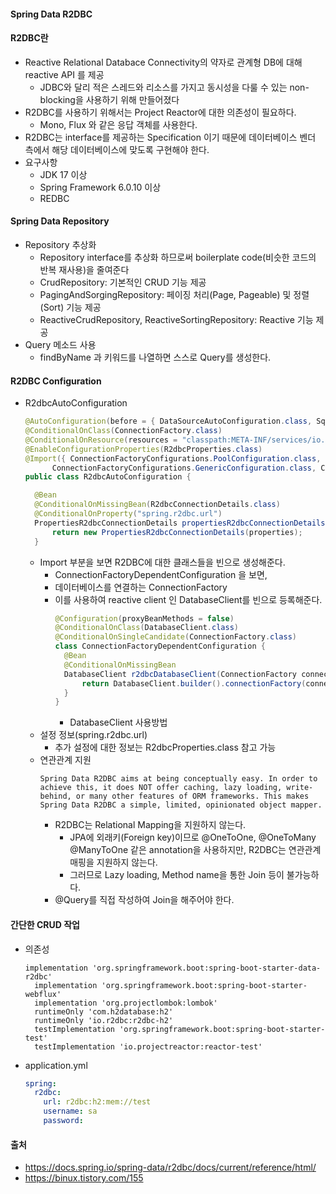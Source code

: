 #### Spring Data R2DBC

#### R2DBC란

- Reactive Relational Databace Connectivity의 약자로 관계형 DB에 대해 reactive API 를 제공
  - JDBC와 달리 적은 스레드와 리소스를 가지고 동시성을 다룰 수 있는 non-blocking을 사용하기 위해 만들어졌다
- R2DBC를 사용하기 위해서는 Project Reactor에 대한 의존성이 필요하다.
  - Mono, Flux 와 같은 응답 객체를 사용한다.
- R2DBC는 interface를 제공하는 Specification 이기 때문에 데이터베이스 벤더 측에서 해당 데이터베이스에 맞도록 구현해야 한다.
- 요구사항
  - JDK 17 이상
  - Spring Framework 6.0.10 이상
  - REDBC

#### Spring Data Repository
- Repository 추상화
  - Repository interface를 추상화 하므로써 boilerplate code(비슷한 코드의 반복 재사용)을 줄여준다
  - CrudRepository: 기본적인 CRUD 기능 제공
  - PagingAndSorgingRepository: 페이징 처리(Page, Pageable) 및 정렬(Sort) 기능 제공
  - ReactiveCrudRepository, ReactiveSortingRepository: Reactive 기능 제공
- Query 메소드 사용
  - findByName 과 키워드를 나열하면 스스로 Query를 생성한다.

#### R2DBC Configuration
- R2dbcAutoConfiguration
  ```java
  @AutoConfiguration(before = { DataSourceAutoConfiguration.class, SqlInitializationAutoConfiguration.class })
  @ConditionalOnClass(ConnectionFactory.class)
  @ConditionalOnResource(resources = "classpath:META-INF/services/io.r2dbc.spi.ConnectionFactoryProvider")
  @EnableConfigurationProperties(R2dbcProperties.class)
  @Import({ ConnectionFactoryConfigurations.PoolConfiguration.class,
  		ConnectionFactoryConfigurations.GenericConfiguration.class, ConnectionFactoryDependentConfiguration.class })
  public class R2dbcAutoConfiguration {
  
  	@Bean
  	@ConditionalOnMissingBean(R2dbcConnectionDetails.class)
  	@ConditionalOnProperty("spring.r2dbc.url")
  	PropertiesR2dbcConnectionDetails propertiesR2dbcConnectionDetails(R2dbcProperties properties) {
  		return new PropertiesR2dbcConnectionDetails(properties);
  	}
  ```
  - Import 부분을 보면 R2DBC에 대한 클래스들을 빈으로 생성해준다.
    - ConnectionFactoryDependentConfiguration 을 보면,
    - 데이터베이스를 연결하는 ConnectionFactory
    - 이를 사용하여 reactive client 인 DatabaseClient를 빈으로 등록해준다.
      ```java
      @Configuration(proxyBeanMethods = false)
      @ConditionalOnClass(DatabaseClient.class)
      @ConditionalOnSingleCandidate(ConnectionFactory.class)
      class ConnectionFactoryDependentConfiguration {
      	@Bean
      	@ConditionalOnMissingBean
      	DatabaseClient r2dbcDatabaseClient(ConnectionFactory connectionFactory) {
      		return DatabaseClient.builder().connectionFactory(connectionFactory).build();
      	}
      }
      ```
      - DatabaseClient 사용방법        
  - 설정 정보(spring.r2dbc.url)
    - 추가 설정에 대한 정보는 R2dbcProperties.class 참고 가능
  - 연관관계 지원
    ```
    Spring Data R2DBC aims at being conceptually easy. In order to achieve this, it does NOT offer caching, lazy loading, write-behind, or many other features of ORM frameworks. This makes Spring Data R2DBC a simple, limited, opinionated object mapper.
    ```
    - R2DBC는 Relational Mapping을 지원하지 않는다.
      - JPA에 외래키(Foreign key)이므로 @OneToOne, @OneToMany @ManyToOne 같은 annotation을 사용하지만, R2DBC는 연관관계 매핑을 지원하지 않는다.
      - 그러므로 Lazy loading, Method name을 통한 Join 등이 불가능하다.
    - @Query를 직접 작성하여 Join을 해주어야 한다.
      
#### 간단한 CRUD 작업
- 의존성
  ```
  implementation 'org.springframework.boot:spring-boot-starter-data-r2dbc'
	implementation 'org.springframework.boot:spring-boot-starter-webflux'
	implementation 'org.projectlombok:lombok'
	runtimeOnly 'com.h2database:h2'
	runtimeOnly 'io.r2dbc:r2dbc-h2'
	testImplementation 'org.springframework.boot:spring-boot-starter-test'
	testImplementation 'io.projectreactor:reactor-test'
  ```
- application.yml
  ```yaml
  spring:
    r2dbc:
      url: r2dbc:h2:mem://test
      username: sa
      password:
  ```
      
#### 출처
- https://docs.spring.io/spring-data/r2dbc/docs/current/reference/html/
- https://binux.tistory.com/155
